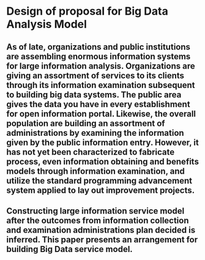 # Design of proposal for Big Data Analysis Model
## As of late, organizations and public institutions are assembling enormous information systems for large information analysis. Organizations are giving an assortment of services to its clients through its information examination subsequent to building big data systems.  The public area gives the data you have in every establishment for open information portal.  Likewise, the overall population are building an assortment of administrations by examining the information given by the public information entry.  However, it has not yet been characterized to fabricate process, even information obtaining and benefits models through information examination, and utilize the standard programming advancement system applied to lay out improvement projects.
## Constructing large information service model after the outcomes from information collection and examination administrations plan decided is inferred.  This paper presents an arrangement for building Big Data service model.

